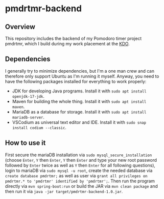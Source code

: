 # pmdrtmr-backend

## Overview

This repository includes the backend of my Pomodoro timer project pmdrtmr, which I build during my work placement at the [KDO](https://www.kdo.de/).

## Dependencies

I generally try to minimize dependencies, but I'm a one man crew and can therefore only support Ubuntu as I'm running it myself. Anyway, you need to have the following packages installed for everything to work properly:

- JDK for developing Java programs. Install it with `sudo apt install openjdk-17-jdk`.
- Maven for building the whole thing. Install it with `sudo apt install maven`.
- MariaDB as a database for storage. Install it with `sudo apt install mariadb-server`.
- VSCodium as universal text editor and IDE. Install it with `sudo snap install codium --classic`.

## How to use it

First secure the mariaDB installation via `sudo mysql_secure_installation` (choose `Enter`, `Y` then `Enter`, `Y` then `Enter` and type your new root password followed by `Enter` twice as well as `Y` then `Enter` for all following questions), login to mariaDB via `sudo mysql -u root`, create the needed database via `create database pmdrtmr;` as well as user via `grant all privileges on pmdrtmr.* to 'pmdrtmr' identified by 'pmdrtmr';`. Then run the program directly via `mvn spring-boot:run` or build the JAR via `mvn clean package` and then run it via `java -jar target/pmdrtmr-backend-1.0.jar`.
